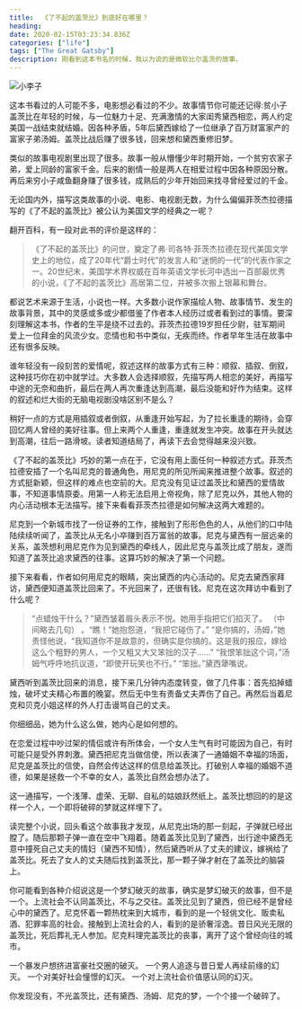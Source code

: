 ```yaml
---
title:  《了不起的盖茨比》到底好在哪里？
heading: 
date: 2020-02-15T03:23:34.836Z
categories: ["life"]
tags: ["The Great Gatsby"]
description: 刚看到这本书名的时候，我以为说的是微软比尔盖茨的故事。
---
```


![小李子](https://gitee.com/smile365/blogimg/raw/master/sxy91/1581759132854.png)

这本书看过的人可能不多，电影想必看过的不少。故事情节你可能还记得:贫小子盖茨比在年轻的时候，与一位魅力十足、充满激情的大家闺秀黛西相恋，两人约定美国一战结束就结婚。因各种矛盾，5年后黛西嫁给了一位继承了百万财富家产的富家子弟汤姆。盖茨比战后赚了很多钱，回来想和黛西重修旧梦。

类似的故事电视剧里出现了很多。故事一般从懵懂少年时期开始，一个贫穷农家子弟，爱上同龄的富家千金。后来的剧情一般是两人在相爱过程中因各种原因分散。再后来穷小子咸鱼翻身赚了很多钱，成熟后的少年开始回来找寻曾经爱过的千金。

无论国内外，描写这类故事的小说、电影、电视剧无数，为什么偏偏菲茨杰拉德描写的《了不起的盖茨比》被公认为美国文学的经典之一呢？

翻开百科，有一段对此书的评价是这样的：

>《了不起的盖茨比》的问世，奠定了弗·司各特·菲茨杰拉德在现代美国文学史上的地位，成了20年代“爵士时代”的发言人和“迷惘的一代”的代表作家之一。20世纪末，美国学术界权威在百年英语文学长河中选出一百部最优秀的小说，《了不起的盖茨比》高居第二位，并被多次搬上银幕和舞台。

都说艺术来源于生活，小说也一样。大多数小说作家描绘人物、故事情节、发生的故事背景，其中的灵感或多或少都借鉴了作者本人经历过或者看到过的事情。要深刻理解这本书，作者的生平是绕不过去的。菲茨杰拉德19岁担任少尉，驻军期间爱上一位拜金的风流少女。恋情也和书中类似，无疾而终。作者早年生活在故事中还有很多反映。

谁年轻没有一段刻苦的爱情呢，叙述这样的故事方式有三种：顺叙、插叙、倒叙，这种技巧你在初中就学过。大多数人会选择顺叙，先描写两人相恋的美好，再描写中途的无奈和曲折，最后在两人再次重逢达到高潮，最后没能和好作为结束。这样的叙述和烂大街的无脑电视剧没啥区别不是么？

稍好一点的方式是用插叙或者倒叙，从重逢开始写起，为了拉长重逢的期待，会穿回忆两人曾经的美好往事。但上来两个人重逢，重逢就发生冲突。故事在开头就达到高潮，往后一路滑坡。读者知道结局了，再读下去会觉得越来没兴致。

《了不起的盖茨比》巧妙的第一点在于，它没有用上面任何一种叙述方式。菲茨杰拉德安插了一个名叫尼克的普通角色，用尼克的所见所闻来推进整个故事。叙述的方式挺新颖，但这样的难点也空前的大。尼克没有见证过盖茨比和黛西的爱情故事，不知道事情原委。用第一人称无法启用上帝视角，除了尼克以外，其他人物的内心活动根本无法描写。接下来看看菲茨杰拉德是如何解决这两大难题的。

尼克到一个新城市找了一份证券的工作，接触到了形形色色的人，从他们的口中陆陆续续听闻了，盖茨比从无名小卒赚到百万富翁的故事。尼克与黛西有一层远亲的关系，盖茨想利用尼克作为见到黛西的牵线人，因此尼克与盖茨比成了朋友，遂而知道了盖茨比追求黛西的往事。这算巧妙的解决了第一个问题。

接下来看看，作者如何用尼克的眼睛，突出黛西的内心活动的。尼克去黛西家拜访，黛西便知道盖茨比回来了。不光回来了，还很有钱。尼克在这次拜访中看到了什么呢？

> “点蜡烛干什么？”黛西皱着眉头表示不悦。她用手指把它们掐灭了。
（中间略去几句）
。“瞧！”她抱怨道，“我把它碰伤了。”
“是你搞的，汤姆，”她责怪他说，“我知道你不是故意的，但确实是你搞的。这是我的报应，嫁给这么个粗野的男人，一个又粗又大又笨拙的汉子……”
“我恨笨拙这个词，”汤姆气呼呼地抗议道，“即使开玩笑也不行。”
“笨拙。”黛西犟嘴说。


黛西听到盖茨比回来的消息，接下来几分钟内态度转变，做了几件事：首先掐掉蜡烛，破坏丈夫精心布置的晚宴。然后无中生有责备丈夫弄伤了自己。再然后当着尼克和贝克小姐这样的外人打击谩骂自己的丈夫。

你细细品，她为什么这么做，她内心是如何想的。

在恋爱过程中吵过架的情侣或许有所体会，一个女人生气有时可能因为自己，有时可能只是受外界刺激。黛西把尼克当做信使，所以表演了一通婚姻不幸福的场面，尼克是盖茨比的信使，自然会传达这样的信息给盖茨比。打破别人幸福的婚姻不道德，如果是拯救一个不幸的女人，盖茨比自然会想办法了。

这一通描写，一个浅薄、虚荣、无聊、自私的姑娘跃然纸上。盖茨比想回的的是这样一个人，一个即将破碎的梦就这样埋下了。

读完整个小说，回头看这个故事我才发现，从尼克出场的那一刻起，子弹就已经出膛了。随后那颗子弹一直在空中飞翔着。随着盖茨比见到了黛西，出行途中黛西无意中撞死自己丈夫的情妇（黛西不知情），然后黛西听从了丈夫的建议，嫁祸给了盖茨比。死去了女人的丈夫随后找到盖茨比，那一颗子弹才射在了盖茨比的脑袋上。

你可能看到各种介绍说这是一个梦幻破灭的故事，确实是梦幻破灭的故事，但不是一个。上流社会不认同盖茨比，不与之交往。盖茨比见到了黛西，但已经不是曾经心中的黛西了。尼克怀着一颗热枕来到大城市，看到的是一个轻佻文化、贩卖私酒、犯罪率高的社会。接触到上流社会的人，看到的是骄奢淫逸。昔日风光无限的盖茨比，死后葬礼无人参加。尼克料理完盖茨比的丧事，离开了这个曾经向往的城市。

一个暴发户想挤进富豪社交圈的破灭。
一个男人追逐与昔日爱人再续前缘的幻灭。
一个对美好社会憧憬的幻灭。
一个对上流社会价值感认同的幻灭。

你发现没有，不光盖茨比，还有黛西、汤姆、尼克的梦，一个个接一个破碎了。




